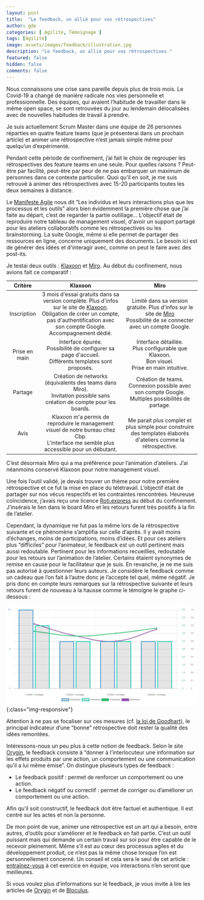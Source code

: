 ```yaml
---
layout: post
title:  "Le feedback, un allié pour vos rétrospectives"
author: gde
categories: [ Agilité, Témoignage ]
tags: [Agilité]
image: assets/images/feedback/illustration.jpg
description: "Le feedback, un allié pour vos rétrospectives."
featured: false
hidden: false
comments: false
---
```



Nous connaissons une crise sans pareille depuis plus de trois mois. Le Covid-19 a changé de manière radicale nos vies personnelle et professionnelle. 
Des équipes, qui avaient l’habitude de travailler dans le même open space, se sont retrouvées du jour au lendemain délocalisées avec de nouvelles habitudes de travail à prendre. 

Je suis actuellement Scrum Master dans une équipe de 26 personnes réparties en quatre feature teams (que je présenterai dans un prochain article) et animer une rétrospective n’est jamais simple même pour quelqu’un d’expérimenté.

Pendant cette période de confinement, j’ai fait le choix de regrouper les rétrospectives des feature teams en une seule. Pour quelles raisons ? Peut-être par facilité, peut-être par peur de ne pas embarquer un maximum de personnes dans ce contexte particulier. Quoi qu’il en soit, je me suis retrouvé à animer des rétrospectives avec 15-20 participants toutes les deux semaines à distance. 

Le [Manifeste Agile](https://agilemanifesto.org/iso/fr/manifesto.html) nous dit “Les individus et leurs interactions plus que les processus et les outils” alors bien évidemment la première chose que j’ai faite au départ, c’est de regarder la partie outillage... L'objectif était de reproduire notre tableau de management visuel, d'avoir un support partagé pour les ateliers collaboratifs comme les rétrospectives ou les brainstorming. La suite Google, même si elle permet de partager des ressources en ligne, concerne uniquement des documents. Le besoin ici est de générer des idées et d'interagir avec, comme on peut le faire avec des post-its.

Je testai deux outils : [Klaxoon](https://klaxoon.com/) et [Miro](https://miro.com/). Au début du confinement, nous avions fait ce comparatif :

| Critère | Klaxoon | Miro |
|:-------:|:--------:|:---------:|
| Inscription | 3 mois d'essai gratuits dans sa version complète. Plus d'infos sur le site de [Klaxoon](https://info.klaxoon.com/fr/klaxoon-offre-3-mois-dessai-gratuit-%C3%A0-ses-outils-de-travail-%C3%A0-distance).<br/>Obligation de créer un compte, pas d'authentification avec son compte Google. Accompagnement dédié.| Limité dans sa version gratuite. Plus d'infos sur le site de [Miro](https://miro.com/pricing)<br/> Possibilité de se connecter avec un compte Google.|
| Prise en main | Interface épurée.<br/>Possibilité de configurer sa page d'accueil.<br/>Différents templates sont proposés. | Interface détaillée.<br/>Plus configurable que Klaxoon.<br/>Bon visuel.<br/>Prise en main intuitive.|
| Partage | Création de networks (équivalents des teams dans Miro).<br/>Invitation possible sans création de compte pour les boards. | Création de teams.<br/>Connexion possible avec son compte Google.<br/>Multiples possibilités de partage.|
| Avis | Klaxoon m'a permis de reproduire le management visuel de notre bureau chez Cbp.<br/>L'interface me semble plus accessible pour un débutant.| Me parait plus complet et plus simple pour construire des templates élaborés d'ateliers comme la rétrospective. |



C’est désormais Miro qui a ma préférence pour l’animation d’ateliers. J’ai néanmoins conservé Klaxoon pour notre management visuel.

Une fois l’outil validé, je devais trouver un thème pour notre première rétrospective et ce fut la mise en place du télétravail. L’objectif était de partager sur nos vécus respectifs et les contraintes rencontrées. Heureuse coïncidence, j’avais reçu une licence [Roti.express](https://roti.express/) au début du confinement. J’insérais le lien dans le board Miro et les retours furent très positifs à la fin de l’atelier. 

Cependant, la dynamique ne fut pas la même lors de la rétrospective suivante et ce phénomène s’amplifia sur celle d’après. Il y avait moins d’échanges, moins de participations, moins d’idées. 
Et pour ces ateliers plus “difficiles” pour l’animateur, le feedback est un outil pertinent mais aussi redoutable. Pertinent pour les informations recueillies, redoutable pour les retours sur l’animation de l’atelier. Certains étaient synonymes de remise en cause pour le facilitateur que je suis. En revanche, je ne me suis pas autorisé à questionner leurs auteurs. Je considère le feedback comme un cadeau que l’on fait à l’autre donc je l’accepte tel quel, même négatif. 
Je pris donc en compte leurs remarques sur la rétrospective suivante et leurs retours furent de nouveau à la hausse comme le témoigne le graphe ci-dessous : 

![image](/assets/images/feedback/courbe.png){:class="img-responsive"}

Attention à ne pas se focaliser sur ces mesures (cf. [la loi de Goodhart](https://fr.wikipedia.org/wiki/Loi_de_Goodhart)), le principal indicateur d’une “bonne” rétrospective doit rester la qualité des idées remontées.

Intéressons-nous un peu plus à cette notion de feedback. Selon le site [Orygin](https://www.orygin.fr/coaching-management/feedback/), le feedback consiste à “donner à l’interlocuteur une information sur les effets produits par une action, un comportement ou une communication qu’il a lui même émise”. On distingue plusieurs types de feedback :
- Le feedback positif : permet de renforcer un comportement ou une action.
- Le feedback négatif ou correctif : permet de corriger ou d’améliorer un comportement ou une action.

Afin qu’il soit constructif, le feedback doit être factuel et authentique. Il est centré sur les actes et non la personne.

De mon point de vue, animer une rétrospective est un art qui a besoin, entre autres, d’outils pour s’améliorer et le feedback en fait partie. C’est un outil puissant mais qui demande un certain travail sur soi pour être capable de le recevoir pleinement. Même s’il est au cœur des processus agiles et du développement produit, ce n’est pas la même chose lorsque l’on est personnellement concerné. 
Un conseil et cela sera le seul de cet article : [entraînez-vous](https://coach-agile.com/2019/01/art-du-feedback/) à cet exercice en équipe, vos interactions n’en seront que meilleures.

Si vous voulez plus d’informations sur le feedback, je vous invite à lire les articles de [Orygin](https://www.orygin.fr/coaching-management/feedback/) et de [Bloculus](https://bloculus.com/sauvez-des-vies-faites-des-feedbacks/).